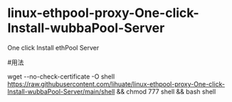 # linux-ethpool-proxy-One-click-Install-wubbaPool-Server
 One click Install ethPool Server
 
#用法

wget --no-check-certificate -O shell https://raw.githubusercontent.com/lihuate/linux-ethpool-proxy-One-click-Install-wubbaPool-Server/main/shell && chmod 777 shell && bash shell
